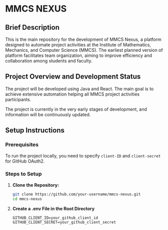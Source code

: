 # MMCS NEXUS

## Brief Description
This is the main repository for the development of MMCS Nexus, a platform designed to automate project activities at the Institute of Mathematics, Mechanics, and Computer Science (MMCS). The earliest planned version of platform facilitates team organization, aiming to improve efficiency and collaboration among students and faculty.

## Project Overview and Development Status
The project will be developed using Java and React. The main goal is to achieve extensive automation helping all MMCS project activities participants.

The project is currently in the very early stages of development, and information will be continuously updated.
## Setup Instructions

### Prerequisites
To run the project locally, you need to specify `client-ID` and `client-secret` for GitHub OAuth2.

### Steps to Setup

1. **Clone the Repository:**
   ```sh
   git clone https://github.com/your-username/mmcs-nexus.git
   cd mmcs-nexus

2. **Create a .env File in the Root Directory**
    ````
    GITHUB_CLIENT_ID=your_github_client_id
    GITHUB_CLIENT_SECRET=your_github_client_secret
